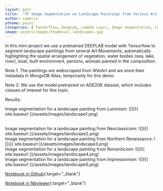 ```yaml
---
layout: post
title:  "TF Image Segmentation on Landscape Paintings from Various Art Movements"
author: camelia
ptheme: paint
categories: [ Tensorflow, DeepLab, Lambda Layer, Image Segmentation, Confidence heatmap, webscraping, MongoDB, Computer Vision ]
image: assets/images/thumbnail_landscapes.jpg
---
```




In this mini-project we use a pretrained DEEPLAB model with Tensorflow to segment landscape paintings from several Art Movements, automatically highlighting the spatial arrangement of vegetation, water bodies (sea, lake, river), boat, built environment, persons, animals painted in the composition.

Note 1. The paintings are webscraped from WikiArt and we store their metadata in MongoDB Atlas, temporarily for this demo.

Note 2: We use the model pretrained on ADE20K dataset, which includes classes of interest for this topic.


Results:   

Image segmentation for a landscape painting from Luminism:
![]({{ site.baseurl }}/assets/images/landscape1.png) 

<br>
Image segmentation for a landscape painting from Neoclassicism:
![]({{ site.baseurl }}/assets/images/landscape2.png) 

<br>
Image segmentation for a landscape painting from Northern Renaissance:
![]({{ site.baseurl }}/assets/images/landscape3.png) 

<br>
Image segmentation for a landscape painting from Romanticism:
![]({{ site.baseurl }}/assets/images/landscape4.png) 

<br>
Image segmentation for a landscape painting from Impressionism:
![]({{ site.baseurl }}/assets/images/landscape5.png) 




[Notebook in Github](https://github.com/camelia-c/techfolio/blob/main/tf_image_segmentation_wikiart/TF_Image_segmentaton_Landscape_Paintings.ipynb){:target="_blank"}

[Notebook in Nbviewer](https://nbviewer.jupyter.org/github/camelia-c/techfolio/blob/main/tf_image_segmentation_wikiart/TF_Image_segmentaton_Landscape_Paintings.ipynb){:target="_blank"}


